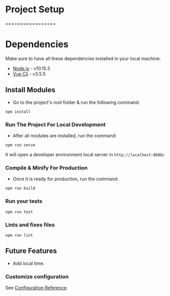 # Project Setup

=================

# Dependencies

Make sure to have all these dependencies installed in your local machine:

- [Node.js](https://nodejs.org/en/) - v10.15.3
- [Vue Cli](https://cli.vuejs.org/guide/installation.html) - v3.5.5

## Install Modules

- Go to the project's root folder & run the following command:

```
npm install
```

### Run The Project For Local Development

- After all modules are installed, run the command:

```
npm run serve
```

It will open a developer environment local server in `http://localhost:8080/`

### Compile & Minify For Production

- Once it is ready for production, run the command:

```
npm run build
```

### Run your tests

```
npm run test
```

### Lints and fixes files

```
npm run lint
```

## Future Features

- Add local time.

### Customize configuration

See [Configuration Reference](https://cli.vuejs.org/config/).
